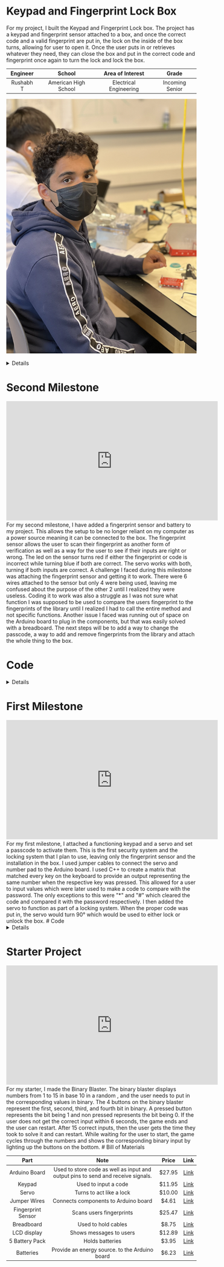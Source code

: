 # Keypad and Fingerprint Lock Box
<!--Replace this text with a brief description (2-3 sentences) of your project. This description should draw the reader in and make them interested in what you've built. You can include what the biggest challenges, takeaways, and triumphs from completing the project were. As you complete your portfolio, remember your audience is less familiar than you are with all that your project entails!
-->
For my project, I built the Keypad and Fingerprint Lock box. The project has a keypad and fingerprint sensor attached to a box, and once the correct code and a valid fingerprint are put in, the lock on the inside of the box turns, allowing for user to open it. Once the user puts in or retrieves whatever they need, they can close the box and put in the correct code and fingerprint once again to turn the lock and lock the box.

| **Engineer** | **School** | **Area of Interest** | **Grade** |
|:--:|:--:|:--:|:--:|
| Rushabh T | American High School | Electrical Engineering | Incoming Senior

<!---**Replace the BlueStamp logo below with an image of yourself and your completed project. Follow the guide [here](https://tomcam.github.io/least-github-pages/adding-images-github-p ages-site.html) if you need help.**
-->
![Headstone Image](Rushabh-Headshot.png)

<!--# Final Milestone

    
          
            
    

          
          Expand Down
    
    
  
For your final milestone, explain the outcome of your project. Key details to include are:
- What you've accomplished since your previous milestone
- What your biggest challenges and triumphs were at BSE
- A summary of key topics you learned about
- What you hope to learn in the future after everything you've learned at BSE
**Don't forget to replace the text below with the embedding for your milestone video. Go to Youtube, click Share -> Embed, and copy and paste the code to replace what's below.**
<iframe width="560" height="315" src="https://www.youtube.com/embed/F7M7imOVGug" title="YouTube video player" frameborder="0" allow="accelerometer; autoplay; clipboard-write; encrypted-media; gyroscope; picture-in-picture; web-share" allowfullscreen></iframe>
# Code
Here's where you'll put your code. The syntax below places it into a block of code. Follow the guide [here]([url](https://www.markdownguide.org/extended-syntax/)) to learn how to customize  it to your project needs. 
-->

<details markdown="1"> 

```

c++
#include <Keypad.h>
#include <Servo.h>
#include <Adafruit_Fingerprint.h>
#include <LiquidCrystal.h>
#include <FastLED.h>

#define LED_PIN     26
#define NUM_LEDS    60
#define BRIGHTNESS  64
#define LED_TYPE    WS2811
#define COLOR_ORDER GRB
CRGB leds[NUM_LEDS];

#define UPDATES_PER_SECOND 100


#if (defined(__AVR__) || defined(ESP8266)) && !defined(__AVR_ATmega2560__)

// For UNO and others without hardware serial, we must use software serial...
// pin #12 is IN from sensor (GREEN wire)
// pin #13 is OUT from arduino  (WHITE wire)
// Set up the serial port to use softwareserial..
SoftwareSerial mySerial(18, 19);

#else
// On Leonardo/M0/etc, others with hardware serial, use hardware serial!
// #0 is green wire, #1 is white
#define mySerial Serial1


#endif

const byte ROWS = 4;  //four rows
const byte COLS = 3;  //three columns
String password = "1234";
String code = "";
String input = "";



Servo myservo;
Adafruit_Fingerprint finger = Adafruit_Fingerprint(&mySerial);

uint8_t id;

int pos = 0;

char keys[ROWS][COLS] = {
  { '1', '2', '3' },
  { '4', '5', '6' },
  { '7', '8', '9' },
  { '*', '0', '#' }
};
byte rowPins[ROWS] = { 6, 7, 8, 9 };  //connect to the row pinouts of the keypad
byte colPins[COLS] = { 3, 4, 5 };     //connect to the column pinouts of the keypad

//Create an object of keypad
Keypad keypad = Keypad(makeKeymap(keys), rowPins, colPins, ROWS, COLS);


const int rs = A0, en = A1, d4 = A2, d5 = A3, d6 = A4, d7 = A5;

LiquidCrystal lcd(rs, en, d4, d5, d6, d7);
bool i = true;


void setup() {

  Serial.begin(9600);
  myservo.attach(11);  // attaches the servo on pin 11 to the servo object
  myservo.write(pos);
  //while (!Serial)
  ;  // For Yun/Leo/Micro/Zero/...
  delay(100);
  Serial.println("\n\nAdafruit Fingerprint sensor enrollment");

  // set the data rate for the sensor serial port
  finger.begin(57600);

  if (finger.verifyPassword()) {
    Serial.println("Found fingerprint sensor!");
  } else {
    Serial.println("Did not find fingerprint sensor :(");
    while (1) { delay(1); }
  }
  lcd.begin(16, 2);
  // set up the LCD's number of columns and rows:

  Hello();
}
//loop


void loop() {

  char key = keypad.getKey();  // Read the key


  if (key == '*') {
    input = "";
    code = "";
    lcd.clear();
    lcd.print("cleared");
    Serial.println("cleared");
  }

  else if (key == '#') {
    if (password == input) {
      input = "";
      code = "";
      finger.LEDcontrol(FINGERPRINT_LED_GRADUAL_ON, 0, FINGERPRINT_LED_PURPLE);

      lcd.clear();
      lcd.print("put finger on");
      lcd.setCursor(0, 1);
      lcd.print("sensor ");
      // lcd.setCursor(0, 1);



      Serial.println("put finger on sensor");
      delay(2000);

      if (getFingerprintID() == 20) {
        lcd.clear();
        finger.LEDcontrol(FINGERPRINT_LED_GRADUAL_OFF, 0, FINGERPRINT_LED_PURPLE);

        finger.LEDcontrol(FINGERPRINT_LED_GRADUAL_ON, 0, FINGERPRINT_LED_BLUE, 200);

        Serial.println("# to set new code");
        Serial.println("* to unlock or lock box");
        Serial.println("0 to add fingerprint");

        key = '\0';
        long startMillis = millis();
        while (true) {
          key = keypad.getKey();

          if (key == '0' || key == '#' || key == '*') {
            break;
          }
          long currentMillis = millis();
          if (((currentMillis - startMillis) % 9000) < 3000) {
            lcd.println("Press # to set            ");
            lcd.setCursor(0, 1);
            lcd.println("new Code              ");

            lcd.clear();
            // while(((currentMillis - startMillis) % 9000) < 3000){

            // }
          } else if (((currentMillis - startMillis) % 9000) < 6000) {
            lcd.println("Press * to lock           ");
            lcd.setCursor(0, 1);
            lcd.println("or unlock box            ");
            lcd.clear();
            //             while(((currentMillis - startMillis) % 6000) < 3000){
              
            // }
          } else if (((currentMillis - startMillis) % 9000) < 9000) {
            lcd.println("Press 0 to add        ");
            lcd.setCursor(0, 1);
            lcd.println("fingerprint             ");
            lcd.clear();
            //             while(((currentMillis - startMillis) % 9000) < 9000){
              
            // }
          }
        }


        if (key == '#') {
          lcd.println("Enter Code          ");
          lcd.setCursor(0, 1);
          lcd.println("#-confirm*-clear");

          Serial.println("Press # is to confirm");
          Serial.println("Press * is to clear");

          input = "";
          key = '\0';
          while (true) {
            key = keypad.getKey();
            if (key != '\0') {
              input += key;
              lcd.clear();
              lcd.print(input);
              break;
            }
          }
          while (true) {
            key = keypad.getKey();

            if (key != '\0') {
              if (key == '#') {
                password = input;
                Serial.println("New Code is: " + password);
                lcd.clear();
                lcd.println("New Code is:       ");
                lcd.setCursor(0, 1);
                lcd.println(password);
                Hello();

                input = "";
                break;
              }
              input += key;
              Serial.println(input);
              lcd.clear();
              lcd.print(input);


              if (key == '*') {
                input = "";
                Serial.println("cleared");
                lcd.clear();
                lcd.println("cleared");
                lcd.setCursor(0, 1);
                lcd.println("Enter new code");
              }
            }
          }
          Serial.println("New code is: " + password);
          delay(200);
          finger.LEDcontrol(FINGERPRINT_LED_GRADUAL_OFF, 0, FINGERPRINT_LED_BLUE);
        }

        else if (key == '*') {
          if (i) {
            Serial.println("Unlocked");
            lcd.clear();
            lcd.print("Unlocked");
            i = false;

          } else {
            Serial.println("Locked");
            lcd.clear();
            lcd.print("Locked");
            i = true;
          }

          lock();
          delay(2000);
          finger.LEDcontrol(FINGERPRINT_LED_GRADUAL_OFF, 0, FINGERPRINT_LED_BLUE);
          Hello();
        }

        else if (key == '0') {

          code = "";

          key = '\0';
          Serial.println("put in a number between 1 and 127 for the fingerprint to be saved as");
          lcd.clear();
          //   lcd.print("put number 1-127 to save finger as");
          lcd.print("save finger as #");
          lcd.setCursor(0, 1);
          lcd.print("from 1-127");

          Serial.println("press # to save");

          while (true) {
            key = keypad.getKey();

            Serial.println(code);

            if (key == '#') {
              if (code.toInt() <= 127 && code.toInt() > 0) {
                id = code.toInt();
                lcd.clear();
                lcd.print("Put Finger on");
                lcd.setCursor(0, 1);
                lcd.print("Sensor");
                while (!getFingerprintEnroll())
                  ;
                lcd.clear();
                lcd.print("Finger");
                lcd.setCursor(0, 1);
                lcd.print("Registered");
                code = "";
                Hello();
                break;
              } else if (code.toInt() == 0) {
                break;
              } else {
                code = "";
                Serial.println("Not a valid input");
                lcd.print("Invalid Input");
                lcd.setCursor(0, 1);
                lcd.print("Reneter Code");
              }
            } else if (key == '*') {
              code = "";
            } else if (key) {
              code += key;
              lcd.clear();
              lcd.print(code);
              lcd.setCursor(0, 1);
              lcd.print("Press # to save");
            }
          }
        }
      }

      else {
        Serial.println("Don't recognize finerprint");
        lcd.clear();
        lcd.print("Don't recognize");
        lcd.setCursor(0, 1);
        lcd.print("fingerprint");

        finger.LEDcontrol(FINGERPRINT_LED_GRADUAL_ON, 1, FINGERPRINT_LED_RED, 50);
        Hello();
        finger.LEDcontrol(FINGERPRINT_LED_GRADUAL_OFF, 0, FINGERPRINT_LED_RED);

        input = "";
        code = "";
      }

    }

    else {
      finger.LEDcontrol(FINGERPRINT_LED_GRADUAL_ON, 1, FINGERPRINT_LED_RED, 50);
      Serial.println("Wrong Code");
      lcd.clear();
      lcd.print("Wrong Code");
      Hello();

      finger.LEDcontrol(FINGERPRINT_LED_GRADUAL_OFF, 0, FINGERPRINT_LED_RED);
      input = "";
      code = "";
    }
  }

  // Print if key pressed
  else if (key) {
    code += "*";
    Serial.println(key);
    Serial.println(code);
    Serial.println(code.length());
    // input += key;
    input = input + key;
    Serial.println(input);
    Serial.println(input.length());
    Serial.println();

    lcd.clear();
    lcd.print(code);
  }
}


uint8_t lock() {
  if (pos == 0) {
    for (pos = 0; pos < 90; pos += 3) {  // goes from 0 degrees to 180 degrees
      // in steps of 1 degree
      myservo.write(pos);  // tell servo to go to position in variable 'pos'
      delay(15);           // waits 15ms for the servo to reach the position
    }
  }

  else if (pos == 90) {
    for (pos = 90; pos > 0; pos -= 3) {  // goes from 0 degrees to 180 degrees
      // in steps of 1 degree
      myservo.write(pos);  // tell servo to go to position in variable 'pos'
      delay(15);           // waits 15ms for the servo to reach the position
    }
  }
}

uint8_t Hello() {
  delay(2000);
  lcd.clear();
  lcd.println("Hello                      ");
  lcd.setCursor(0, 1);
  lcd.println("Enter Code              ");
  finger.LEDcontrol(FINGERPRINT_LED_OFF);
}

uint8_t getFingerprintEnroll() {

  int p = -1;
  Serial.print("Waiting for valid finger to enroll as #");
  Serial.println(id);
  while (p != FINGERPRINT_OK) {
    p = finger.getImage();
    switch (p) {
      case FINGERPRINT_OK:
        Serial.println("Image taken");
        break;
      case FINGERPRINT_NOFINGER:
        Serial.print(".");
        break;
      case FINGERPRINT_PACKETRECIEVEERR:
        Serial.println("Communication error");
        break;
      case FINGERPRINT_IMAGEFAIL:
        Serial.println("Imaging error");
        break;
      default:
        Serial.println("Unknown error");
        break;
    }
  }

  // OK success!

  p = finger.image2Tz(1);
  switch (p) {
    case FINGERPRINT_OK:
      Serial.println("Image converted");
      break;
    case FINGERPRINT_IMAGEMESS:
      Serial.println("Image too messy");
      return p;
    case FINGERPRINT_PACKETRECIEVEERR:
      Serial.println("Communication error");
      return p;
    case FINGERPRINT_FEATUREFAIL:
      Serial.println("Could not find fingerprint features");
      return p;
    case FINGERPRINT_INVALIDIMAGE:
      Serial.println("Could not find fingerprint features");
      return p;
    default:
      Serial.println("Unknown error");
      return p;
  }

  Serial.println("Remove finger");
  lcd.clear();
  lcd.print("Remove Finger");
  delay(2000);
  p = 0;
  while (p != FINGERPRINT_NOFINGER) {
    p = finger.getImage();
  }
  Serial.print("ID ");
  Serial.println(id);
  p = -1;
  lcd.clear();
  Serial.println("Place same finger again");
  lcd.print("Place Finger ");
  lcd.setCursor(0, 1);
  lcd.print("Again");
  while (p != FINGERPRINT_OK) {
    p = finger.getImage();
    switch (p) {
      case FINGERPRINT_OK:
        Serial.println("Image taken");
        break;
      case FINGERPRINT_NOFINGER:
        Serial.print(".");
        break;
      case FINGERPRINT_PACKETRECIEVEERR:
        Serial.println("Communication error");
        break;
      case FINGERPRINT_IMAGEFAIL:
        Serial.println("Imaging error");
        break;
      default:
        Serial.println("Unknown error");
        break;
    }
  }

  // OK success!

  p = finger.image2Tz(2);
  switch (p) {
    case FINGERPRINT_OK:
      Serial.println("Image converted");
      break;
    case FINGERPRINT_IMAGEMESS:
      Serial.println("Image too messy");
      return p;
    case FINGERPRINT_PACKETRECIEVEERR:
      Serial.println("Communication error");
      return p;
    case FINGERPRINT_FEATUREFAIL:
      Serial.println("Could not find fingerprint features");
      return p;
    case FINGERPRINT_INVALIDIMAGE:
      Serial.println("Could not find fingerprint features");
      return p;
    default:
      Serial.println("Unknown error");
      return p;
  }

  // OK converted!
  Serial.print("Creating model for #");
  Serial.println(id);

  p = finger.createModel();
  if (p == FINGERPRINT_OK) {
    Serial.println("Prints matched!");
  } else if (p == FINGERPRINT_PACKETRECIEVEERR) {
    Serial.println("Communication error");
    return p;
  } else if (p == FINGERPRINT_ENROLLMISMATCH) {
    Serial.println("Fingerprints did not match");
    return p;
  } else {
    Serial.println("Unknown error");
    return p;
  }

  Serial.print("ID ");
  Serial.println(id);
  p = finger.storeModel(id);

  if (p == FINGERPRINT_OK) {
    Serial.println("Stored!");
  } else if (p == FINGERPRINT_PACKETRECIEVEERR) {
    Serial.println("Communication error");
    return p;
  } else if (p == FINGERPRINT_BADLOCATION) {
    Serial.println("Could not store in that location");
    return p;
  } else if (p == FINGERPRINT_FLASHERR) {
    Serial.println("Error writing to flash");
    return p;
  } else {
    Serial.println("Unknown error");
    return p;
  }


  return true;
}

uint8_t getFingerprintID() {
  uint8_t p = finger.getImage();
  switch (p) {
    case FINGERPRINT_OK:
      Serial.println("Image taken");
      break;
    case FINGERPRINT_NOFINGER:
      Serial.println("No finger detected");
      return p;
    case FINGERPRINT_PACKETRECIEVEERR:
      Serial.println("Communication error");
      return p;
    case FINGERPRINT_IMAGEFAIL:
      Serial.println("Imaging error");
      return p;
    default:
      Serial.println("Unknown error");
      return p;
  }

  // OK success!

  p = finger.image2Tz();
  switch (p) {
    case FINGERPRINT_OK:
      Serial.println("Image converted");
      break;
    case FINGERPRINT_IMAGEMESS:
      Serial.println("Image too messy");
      return p;
    case FINGERPRINT_PACKETRECIEVEERR:
      Serial.println("Communication error");
      return p;
    case FINGERPRINT_FEATUREFAIL:
      Serial.println("Could not find fingerprint features");
      return p;
    case FINGERPRINT_INVALIDIMAGE:
      Serial.println("Could not find fingerprint features");
      return p;
    default:
      Serial.println("Unknown error");
      return p;
  }

  // OK converted!
  p = finger.fingerSearch();
  if (p == FINGERPRINT_OK) {
    Serial.println("Found a print match!");
    return 20;
  } else if (p == FINGERPRINT_PACKETRECIEVEERR) {
    Serial.println("Communication error");
    return p;
  } else if (p == FINGERPRINT_NOTFOUND) {
    Serial.println("Did not find a match");
    return p;
  } else {
    Serial.println("Unknown error");
    return p;
  }

  // found a match!
  Serial.print("Found ID #");
  Serial.print(finger.fingerID);
  Serial.print(" with confidence of ");
  Serial.println(finger.confidence);

  return finger.fingerID;
}

```

</details>

# Second Milestone
<!--
For your second milestone, explain what you've worked on since your previous milestone. You can highlight:
- Technical details of what you've accomplished and how they contribute to the final goal
- What has been surprising about the project so far
- Previous challenges you fac ed that you overcame
- What needs to be completed before your final milestone 
-->
<iframe width="560" height="315" src="https://www.youtube.com/embed/ojStgfp3zzo" title="YouTube video player" frameborder="0" allow="accelerometer; autoplay; clipboard-write; encrypted-media; gyroscope; picture-in-picture; web-share" allowfullscreen></iframe>
For my second milestone, I have added a fingerprint sensor and battery to my project. This allows the setup to be no longer reliant on my computer as a power source meaning it can be connected to the box. The fingerprint sensor allows the user to scan their fingerprint as another form of verification as well as a way for the user to see if their inputs are right or wrong. The led on the sensor turns red if either the fingerprint or code is incorrect while turning blue if both are correct. The servo works with both, turning if both inputs are correct. A challenge I faced during this milestone was attaching the fingerprint sensor and getting it to work. There were 6 wires attached to the sensor but only 4 were being used, leaving me confused about the purpose of the other 2 until I realized they were useless. Coding it to work was also a struggle as I was not sure what function I was supposed to be used to compare the users fingerprint to the fingerprints of the library until I realized I had to call the entire method and not specific functions. Another issue I faced was running out of space on the Arduino board to plug in the components, but that was easily solved with a breadboard. The next steps will be to add a way to change the passcode, a way to add and remove fingerprints from the library and attach the whole thing to the box. 
 
# Code

<details markdown="1"> 
    

```    
#include <Keypad.h>
#include <Servo.h>
#include <Adafruit_Fingerprint.h>
#if (defined(__AVR__) || defined(ESP8266)) && !defined(__AVR_ATmega2560__)
// For UNO and others without hardware serial, we must use software serial...
// pin #12 is IN from sensor (GREEN wire)
// pin #13 is OUT from arduino  (WHITE wire)
// Set up the serial port to use softwareserial..
SoftwareSerial mySerial(12, 13);
#else
// On Leonardo/M0/etc, others with hardware serial, use hardware serial!
// #0 is green wire, #1 is white
#define mySerial Serial1
#endif
const byte ROWS = 4;  //four rows
const byte COLS = 3;  //three columns
String password = "1234";
String code = "";
String input = "";
Servo myservo;
Adafruit_Fingerprint finger = Adafruit_Fingerprint(&mySerial);
uint8_t id;
int pos = 0;
char keys[ROWS][COLS] = {
  { '1', '2', '3' },
  { '4', '5', '6' },
  { '7', '8', '9' },
  { '*', '0', '#' }
};



byte rowPins[ROWS] = { 6, 7, 8, 9 };  //connect to the row pinouts of the keypad
byte colPins[COLS] = { 3, 4, 5 };     //connect to the column pinouts of the keypad
//Create an object of keypad
Keypad keypad = Keypad(makeKeymap(keys), rowPins, colPins, ROWS, COLS);
void setup() {
  Serial.begin(9600);
  myservo.attach(11);  // attaches the servo on pin 11 to the servo object
  myservo.write(pos);
  //while (!Serial)
  ;  // For Yun/Leo/Micro/Zero/...
  delay(100);
  Serial.println("\n\nAdafruit Fingerprint sensor enrollment");
  // set the data rate for the sensor serial port
  finger.begin(57600);
  if (finger.verifyPassword()) {
    Serial.println("Found fingerprint sensor!");
  } else {
    Serial.println("Did not find fingerprint sensor :(");
    while (1) { delay(1); }
  }
  // Serial.println("Ready to enroll a fingerprint!");
  // Serial.println("Please type in the ID # (from 1 to 127) you want to save this finger as...");
  //  id = int(keypad.getKey());
  // id = readnumber();
  // Serial.println(id);
  // if (id == 0) {  // ID #0 not allowed, try again!
  //   return;
  // }
  // Serial.print("Enrolling ID #");
  // Serial.println(id);
  // while (!getFingerprintEnroll());
  finger.getTemplateCount();
  if (finger.templateCount == 0) {
    Serial.print("Sensor doesn't contain any fingerprint data. Please run the 'enroll' example.");
  } else {
    Serial.println("Waiting for valid finger...");
    Serial.print("Sensor contains ");
    Serial.print(finger.templateCount);
    Serial.println(" templates");
  }
}
uint8_t readnumber(void) {
  uint8_t num = 0;
  while (num == 0) {
    while (!Serial.available())
      ;
    num = Serial.parseInt();
  }
  return num;
}
 


//loop
void loop() {
  char key = keypad.getKey();  // Read the key
  if (key == '*') {
    input = "";
    code = "";
    Serial.println("cleared");
  }
  else if (key == '#') {
    if (password == input) {
      finger.LEDcontrol(FINGERPRINT_LED_GRADUAL_ON, 0, FINGERPRINT_LED_PURPLE);
      Serial.println("put finger on sensor");
      delay(2000);
      finger.LEDcontrol(FINGERPRINT_LED_GRADUAL_OFF, 0, FINGERPRINT_LED_PURPLE);
      if (getFingerprintID() == 1) {
        Serial.println("Unlocked");
        finger.LEDcontrol(FINGERPRINT_LED_GRADUAL_ON, 0, FINGERPRINT_LED_BLUE);
        input = "";
        code = "";
        if (pos == 0) {
          for (pos = 0; pos < 90; pos += 3) {  // goes from 0 degrees to 180 degrees
            // in steps of 1 degree
            myservo.write(pos);  // tell servo to go to position in variable 'pos'
            delay(15);           // waits 15ms for the servo to reach the position
          }
        } else if (pos == 90) {
          for (pos = 90; pos > 0; pos -= 3) {  // goes from 0 degrees to 180 degrees
            // in steps of 1 degree
            myservo.write(pos);  // tell servo to go to position in variable 'pos'
            delay(15);           // waits 15ms for the servo to reach the position
          }
        }
        delay(2500);
        finger.LEDcontrol(FINGERPRINT_LED_GRADUAL_OFF, 0, FINGERPRINT_LED_BLUE);
      } else {
        Serial.println("Don't recognize finerprint");
        finger.LEDcontrol(FINGERPRINT_LED_GRADUAL_ON, 1, FINGERPRINT_LED_RED, 50);
        delay(2500);
        finger.LEDcontrol(FINGERPRINT_LED_GRADUAL_OFF, 0, FINGERPRINT_LED_RED);
        input = "";
        code = "";
      }
    } else {
      Serial.println("Wrong password");
      finger.LEDcontrol(FINGERPRINT_LED_GRADUAL_ON, 1, FINGERPRINT_LED_RED, 50);
      delay(2500);
      finger.LEDcontrol(FINGERPRINT_LED_GRADUAL_OFF, 0, FINGERPRINT_LED_RED);
      input = "";
      code = "";
    }
  }
  // Print if key pressed
  else if (key) {
    code = code + "*";
    input += key;
    Serial.println(code);
  }
}
uint8_t getFingerprintEnroll() {
  int p = -1;
  Serial.print("Waiting for valid finger to enroll as #");
  Serial.println(id);
  while (p != FINGERPRINT_OK) {
    p = finger.getImage();
    switch (p) {
      case FINGERPRINT_OK:
        Serial.println("Image taken");
        break;
      case FINGERPRINT_NOFINGER:
        Serial.print(".");
        break;
      case FINGERPRINT_PACKETRECIEVEERR:
        Serial.println("Communication error");
        break;
      case FINGERPRINT_IMAGEFAIL:
        Serial.println("Imaging error");
        break;
      default:
        Serial.println("Unknown error");
        break;
    }
  }
  // OK success!
  p = finger.image2Tz(1);
  switch (p) {
    case FINGERPRINT_OK:
      Serial.println("Image converted");
      break;
    case FINGERPRINT_IMAGEMESS:
      Serial.println("Image too messy");
      return p;
    case FINGERPRINT_PACKETRECIEVEERR:
      Serial.println("Communication error");
      return p;
    case FINGERPRINT_FEATUREFAIL:
      Serial.println("Could not find fingerprint features");
      return p;
    case FINGERPRINT_INVALIDIMAGE:
      Serial.println("Could not find fingerprint features");
      return p;
    default:
      Serial.println("Unknown error");
      return p;
  }
  Serial.println("Remove finger");
  delay(2000);
  p = 0;
  while (p != FINGERPRINT_NOFINGER) {
    p = finger.getImage();
  }
  Serial.print("ID ");
  Serial.println(id);
  p = -1;
  Serial.println("Place same finger again");
  while (p != FINGERPRINT_OK) {
    p = finger.getImage();
    switch (p) {
      case FINGERPRINT_OK:
        Serial.println("Image taken");
        break;
      case FINGERPRINT_NOFINGER:
        Serial.print(".");
        break;
      case FINGERPRINT_PACKETRECIEVEERR:
        Serial.println("Communication error");
        break;
      case FINGERPRINT_IMAGEFAIL:
        Serial.println("Imaging error");
        break;
      default:
        Serial.println("Unknown error");
        break;
    }
  }
  // OK success!
  p = finger.image2Tz(2);
  switch (p) {
    case FINGERPRINT_OK:
      Serial.println("Image converted");
      break;
    case FINGERPRINT_IMAGEMESS:
      Serial.println("Image too messy");
      return p;
    case FINGERPRINT_PACKETRECIEVEERR:
      Serial.println("Communication error");
      return p;
    case FINGERPRINT_FEATUREFAIL:
      Serial.println("Could not find fingerprint features");
      return p;
    case FINGERPRINT_INVALIDIMAGE:
      Serial.println("Could not find fingerprint features");
      return p;
    default:
      Serial.println("Unknown error");
      return p;
  }
  // OK converted!
  Serial.print("Creating model for #");
  Serial.println(id);
  p = finger.createModel();
  if (p == FINGERPRINT_OK) {
    Serial.println("Prints matched!");
  } else if (p == FINGERPRINT_PACKETRECIEVEERR) {
    Serial.println("Communication error");
    return p;
  } else if (p == FINGERPRINT_ENROLLMISMATCH) {
    Serial.println("Fingerprints did not match");
    return p;
  } else {
    Serial.println("Unknown error");
    return p;
  }
  Serial.print("ID ");
  Serial.println(id);
  p = finger.storeModel(id);
  if (p == FINGERPRINT_OK) {
    Serial.println("Stored!");
  } else if (p == FINGERPRINT_PACKETRECIEVEERR) {
    Serial.println("Communication error");
    return p;
  } else if (p == FINGERPRINT_BADLOCATION) {
    Serial.println("Could not store in that location");
    return p;
  } else if (p == FINGERPRINT_FLASHERR) {
    Serial.println("Error writing to flash");
    return p;
  } else {
    Serial.println("Unknown error");
    return p;
  }
  return true;
}
uint8_t getFingerprintID() {
  uint8_t p = finger.getImage();
  switch (p) {
    case FINGERPRINT_OK:
      Serial.println("Image taken");
      break;
    case FINGERPRINT_NOFINGER:
      Serial.println("No finger detected");
      return p;
    case FINGERPRINT_PACKETRECIEVEERR:
      Serial.println("Communication error");
      return p;
    case FINGERPRINT_IMAGEFAIL:
      Serial.println("Imaging error");
      return p;
    default:
      Serial.println("Unknown error");
      return p;
  }
  // OK success!
  p = finger.image2Tz();
  switch (p) {
    case FINGERPRINT_OK:
      Serial.println("Image converted");
      break;
    case FINGERPRINT_IMAGEMESS:
      Serial.println("Image too messy");
      return p;
    case FINGERPRINT_PACKETRECIEVEERR:
      Serial.println("Communication error");
      return p;
    case FINGERPRINT_FEATUREFAIL:
      Serial.println("Could not find fingerprint features");
      return p;
    case FINGERPRINT_INVALIDIMAGE:
      Serial.println("Could not find fingerprint features");
      return p;
    default:
      Serial.println("Unknown error");
      return p;
  }
  // OK converted!
  p = finger.fingerSearch();
  if (p == FINGERPRINT_OK) {
    Serial.println("Found a print match!");
    return 1;
  } else if (p == FINGERPRINT_PACKETRECIEVEERR) {
    Serial.println("Communication error");
    return p;
  } else if (p == FINGERPRINT_NOTFOUND) {
    Serial.println("Did not find a match");
    return p;
  } else {
    Serial.println("Unknown error");
    return p;
  }
  // found a match!
  Serial.print("Found ID #");
  Serial.print(finger.fingerID);
  Serial.print(" with confidence of ");
  Serial.println(finger.confidence);
  return finger.fingerID;
}

```

</details>


# First Milestone
<!--For your first milestone, describe what your project is and how you plan to build it. You can include:
- An explanation about the different components of your project and how they will all integrate together
- Technical progress you've made so far
- Challenges you're facing and solving in your future milestones
- What your plan is to complete your project-->
<iframe width="560" height="315" src="https://www.youtube.com/embed/e8Pgml_ho5w" title="YouTube video player" frameborder="0" allow="accelerometer; autoplay; clipboard-write; encrypted-media; gyroscope; picture-in-picture; web-share" allowfullscreen></iframe>
For my first milestone, I attached a functioning keypad and a servo and set a passcode to activate them. This is the first security system and the locking system that I plan to use, leaving only the fingerprint sensor and the installation in the box. I used jumper cables to connect the servo and number pad to the Arduino board. I used C++ to create a matrix that matched every key on the keyboard to provide an output representing the same number when the respective key was pressed. This allowed for a user to input values which were later used to make a code to compare with the password. The only exceptions to this were "*" and "#" which cleared the code and compared it with the password respectively. I then added the servo to function as part of a locking system. When the proper code was put in, the servo would turn 90° which would be used to either lock or unlock the box.
# Code


<details markdown="1"> 
    
```
c++
#include <Keypad.h>
#include <Servo.h>
const byte ROWS = 4;  //four rows
const byte COLS = 3;  //three columns
String password = "1234";
String code = "";
String input = "";
Servo myservo;
int pos = 90;
char keys[ROWS][COLS] = {
  { '1', '2', '3' },
  { '4', '5', '6' },
  { '7', '8', '9' },
  { '*', '0', '#' }
};
byte rowPins[ROWS] = { 6, 7, 8, 9 };  //connect to the row pinouts of the keypad
byte colPins[COLS] = { 3, 4, 5 };     //connect to the column pinouts of the keypad
//Create an object of keypad
Keypad keypad = Keypad(makeKeymap(keys), rowPins, colPins, ROWS, COLS);
void setup() {
  Serial.begin(9600);
  myservo.attach(11);  // attaches the servo on pin 11 to the servo object
  myservo.write(pos);
}
void loop() {
  char key = keypad.getKey();  // Read the key
  if (key == '*') {
    input = "";
    code = "";
    Serial.println("cleared");
  }
  else if (key == '#') {
    if (password == input) {
      Serial.println("Unlocked");
      input = "";
      code = "";
      if(pos==0){
        for (pos = 0; pos < 90; pos += 3) {  // goes from 0 degrees to 180 degrees
          // in steps of 1 degree
          myservo.write(pos);  // tell servo to go to position in variable 'pos'
          delay(15);           // waits 15ms for the servo to reach the position
        }
      }
      else if (pos==90){
        for (pos = 90; pos > 0; pos -= 3) {  // goes from 0 degrees to 180 degrees
          // in steps of 1 degree
          myservo.write(pos);  // tell servo to go to position in variable 'pos'
          delay(15);           // waits 15ms for the servo to reach the position
        }
      }
      }
     else {
      Serial.println("Wrong password");
      input = "";
      code = "";
    }
  }
  // Print if key pressed
  else if (key) {
    code = code + "*";
    input += key;
    Serial.println(code);
  }
}
```
</details>

# Starter Project 
<!--For your first milestone, describe what your project is and how you plan to build it. You can include:
- An explanation about the different components of your project and how they will all integrate together
- Technical progress you've made so far
- Challenges you're facing and solving in your future milestones
- What your plan is to complete your project-->
<iframe width="560" height="315" src="https://www.youtube.com/embed/jMDJ2qqvpEo" title="YouTube video player" frameborder="0" allow="accelerometer; autoplay; clipboard-write; encrypted-media; gyroscope; picture-in-picture; web-share" allowfullscreen></iframe>
For my starter, I made the Binary Blaster. The binary blaster displays numbers from 1 to 15 in base 10 in a random , and the user needs to put in the corresponding values in binary. The 4 buttons on the binary blaster represent the first, second, third, and fourth bit in binary. A pressed button represents the bit being 1 and non pressed represents the bit being 0. If the user does not get the correct input within 6 seconds, the game ends and the user can restart. After 15 correct inputs, then the user gets the time they took to solve it and can restart. While waiting for the user to start, the game cycles through the numbers and shows the corresponding binary input by lighting up the buttons on the bottom.
<!--# Schematics 
Here's where you'll put images of your schematics. [Tinkercad](https://www.tinkercad.com/blog/official-guide-to-tinkercad-circuits) and [Fritzing](https://fritzing.org/learning/) are both great resources to create professional schematic diagrams, though BSE recommends Tinkercad because it can be done easily and for free in the browser. 
-->
# Bill of Materials
<!--Here's where you'll list the parts of your project. To add more rows, just copy and paste the example rows below.
Don't forget to place the link of where to buy each component inside the quotation marks in the corresponding row after href =. Follow the guide [here]([url](https://www.markdownguide.org/extended-syntax/)) to learn how to customize this to your project needs. -->

| **Part** | **Note** | **Price** | **Link** |
|:--:|:--:|:--:|:--:|
| Arduino Board | Used to store code as well as input and output pins to send and receive signals. | $27.95 | <a href="https://www.amazon.com/Arduino-A000066-ARDUINO-UNO-R3/dp/B008GRTSV6/"> Link </a> |
| Keypad | Used to input a code| $11.95 | <a href="https://www.amazon.com/Adafruit-3x4-Phone-style-Matrix-Keypad/dp/B00QSHPCO8/ref=asc_df_B00QSHPCO8/?tag=hyprod-20&linkCode=df0&hvadid=642063549738&hvpos=&hvnetw=g&hvrand=6586475367768961937&hvpone=&hvptwo=&hvqmt=&hvdev=c&hvdvcmdl=&hvlocint=&hvlocphy=9032183&hvtargid=pla-1932365220176&psc=1&gclid=Cj0KCQjwtO-kBhDIARIsAL6LoreDws-fQrbUv8j4FzonZWjF67U0_QuT88VK3-7rFQHX-f-Ga8-MS74aAjhkEALw_wcB"> Link </a> |
| Servo | Turns to act like a lock | $10.00 | <a href="https://www.amazon.com/MMOBIEL-Airplane-Helicopter-Compatible-Raspberry/dp/B09BZTRSDP/ref=asc_df_B09BZTRSDP/?tag=hyprod-20&linkCode=df0&hvadid=632109977210&hvpos=&hvnetw=g&hvrand=17319493360633244579&hvpone=&hvptwo=&hvqmt=&hvdev=c&hvdvcmdl=&hvlocint=&hvlocphy=9032183&hvtargid=pla-1510127627453&psc=1"> Link </a> |
| Jumper Wires | Connects components to Arduino board | $4.61 | <a href="https://www.amazon.com/120pcs-Dupont-Ribbon-Breadboard-arduino/dp/B07KLM9KR1/ref=asc_df_B07KLM9KR1/?tag=hyprod-20&linkCode=df0&hvadid=642170509892&hvpos=&hvnetw=g&hvrand=11961711466041498963&hvpone=&hvptwo=&hvqmt=&hvdev=c&hvdvcmdl=&hvlocint=&hvlocphy=9032183&hvtargid=pla-1954692578081&psc=1&gclid=Cj0KCQjwtO-kBhDIARIsAL6Lorc8F8WBt8xSeZC6phf1oQMX6W9EtIKvnW-9HtXrfy9yawGwdlva4nEaAp7cEALw_wcB"> Link </a> |
| Fingerprint Sensor | Scans users fingerprints | $25.47 | <a href="https://www.amazon.com/Fingerprint-Identification-Capacitive-Recognition-Assistance/dp/B08GKY4RK1/ref=asc_df_B08GKY4RK1/?tag=hyprod-20&linkCode=df0&hvadid=658824471335&hvpos=&hvnetw=g&hvrand=5390830515971170324&hvpone=&hvptwo=&hvqmt=&hvdev=c&hvdvcmdl=&hvlocint=&hvlocphy=9032183&hvtargid=pla-2071100511245&psc=1&gclid=Cj0KCQjwtO-kBhDIARIsAL6Lorc17L5Nd2v9Ny0N6K_8U5f5FNkOVYYsj_PL7KQY3tWn0g1qUpU-6a0aArFrEALw_wcB"> Link </a> |
| Breadboard| Used to hold cables| $8.75 | <a href="https://www.amazon.com/BB830-Solderless-Plug-BreadBoard-tie-Points/dp/B0040Z4QN8/ref=asc_df_B0040Z4QN8/?tag=hyprod-20&linkCode=df0&hvadid=312400581241&hvpos=&hvnetw=g&hvrand=13618660822161177333&hvpone=&hvptwo=&hvqmt=&hvdev=c&hvdvcmdl=&hvlocint=&hvlocphy=9032183&hvtargid=pla-420088669616&psc=1"> Link </a> |
| LCD display| Shows messages to users | $12.89 | <a href="https://www.amazon.com/SunFounder-Serial-Module-Arduino-Mega2560/dp/B01GPUMP9C/ref=asc_df_B01GPUMP9C/?tag=&linkCode=df0&hvadid=309777534894&hvpos=&hvnetw=g&hvrand=3916194996455184178&hvpone=&hvptwo=&hvqmt=&hvdev=c&hvdvcmdl=&hvlocint=&hvlocphy=9032183&hvtargid=pla-572925702212&ref=&adgrpid=58425267301&th=1"> Link </a> |
| 5 Battery Pack | Holds batteries| $3.95 | <a href="https://www.adafruit.com/product/3456?gclid=Cj0KCQjwtO-kBhDIARIsAL6LordZ3h7CNFbAxJyze__4-npcjz4h56lQhREUP4SY0d9Tb1PrckVoAcIaArUyEALw_wcB"> Link </a> |
| Batteries | Provide an energy source. to the Arduino board | $6.23 | <a href="https://www.amazon.com/AmazonBasics-Performance-Alkaline-Batteries-8-Pack/dp/B00O869QUC/ref=asc_df_B00O869QUC/?tag=hyprod-20&linkCode=df0&hvadid=563645139568&hvpos=&hvnetw=g&hvrand=5406759330328739186&hvpone=&hvptwo=&hvqmt=&hvdev=c&hvdvcmdl=&hvlocint=&hvlocphy=9032183&hvtargid=pla-332122495633&psc=1"> Link </a> |


<!--
# Other Resources/Examples
One of the best parts about Github is that you can view how other people set up their own work. Here are some past BSE portfolios that are awesome examples. You can view how they set up their portfolio, and you can view their index.md files to understand how they implemented different portfolio components.
- [Example 1](https://trashytuber.github.io/YimingJiaBlueStamp/)
- [Example 2](https://sviatil0.github.io/Sviatoslav_BSE/)
- [Example 3](https://arneshkumar.github.io/arneshbluestamp/)
To watch the BSE tutorial on how to create a portfolio, click here.
-->
